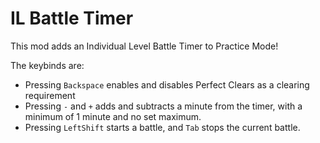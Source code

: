 # IL Battle Timer

This mod adds an Individual Level Battle Timer to Practice Mode!

The keybinds are:
- Pressing `Backspace` enables and disables Perfect Clears as a clearing requirement
- Pressing `-` and `+` adds and subtracts a minute from the timer, with a minimum of 1 minute and no set maximum.
- Pressing `LeftShift` starts a battle, and `Tab` stops the current battle.
